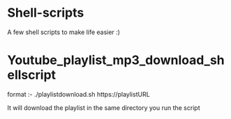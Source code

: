 # Shell-scripts
A few shell scripts to make life easier :)

# Youtube_playlist_mp3_download_shellscript

format :- ./playlistdownload.sh https://playlistURL

It will download the playlist in the same directory you run the script
